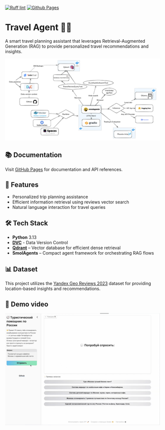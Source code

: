 [![Ruff lint](https://github.com/miem-refugees/travel-agent/actions/workflows/ruff.yml/badge.svg)](https://github.com/miem-refugees/travel-agent/actions/workflows/ruff.yml)
[![Github Pages](https://github.com/miem-refugees/travel-agent/actions/workflows/docs.yml/badge.svg)](https://github.com/miem-refugees/travel-agent/actions/workflows/docs.yml)

# **Travel Agent 🕵🏾**

A smart travel planning assistant that leverages Retrieval-Augmented Generation (RAG) to provide personalized travel recommendations and insights.

![System architecture diagram for the Travel Agent project](docs/img/scheme.png)

## 📚 **Documentation**

Visit [GitHub Pages](https://miem-refugees.github.io/travel-agent) for documentation and API references.

## 🎯 **Features**

- Personalized trip planning assistance
- Efficient information retrieval using reviews vector search
- Natural language interaction for travel queries

## 🛠️ **Tech Stack**

- **Python** 3.13
- **[DVC](https://dvc.org)** - Data Version Control
- **[Qdrant](https://qdrant.tech)** – Vector database for efficient dense retrieval
- **SmolAgents** – Compact agent framework for orchestrating RAG flows

## 📊 **Dataset**

This project utilizes the [Yandex Geo Reviews 2023](https://github.com/yandex/geo-reviews-dataset-2023) dataset for providing location-based insights and recommendations.

## 🚀 Demo video

[![Demo Video](docs/img/demo.png)](https://drive.google.com/file/d/1bCAnw5VicRY9uy-0Dr_nc0mhciTGLGUU/view?usp=sharing)
